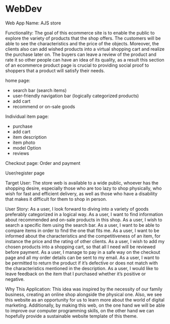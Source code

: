 # WebDev

Web App Name: AJS store

Functionality: The goal of this ecommerce site is to enable the public to explore the variety of products that the shop offers. The customers will be able to see the characteristics and the price of the objects. Moreover, the clients also can add wished products into a virtual shopping cart and realize the purchase later on. The buyers can leave a review of the product and rate it so other people can have an idea of its quality, as a result this section of an ecommerce product page is crucial to providing social proof to shoppers that a product will satisfy their needs. 

home page: 
- search bar (search items)
- user-friendly navigation bar (logically categorized products)
- add cart
- recommend or on-sale goods 

Individual item page: 
- purchase
- add cart
- item description
- item photo
- model Option
- reviews

Checkout page: Order and payment 


User/register page



Target User: 
The store web is available to a wide public, whoever has the shopping desire, especially those who are too lazy to shop physically, who wish for fast and efficient delivery, as well as those who have a disability that makes it difficult for them to shop in person. 


User Story: 
As a user, I look forward to diving into a variety of goods preferably categorized in a logical way. 
As a user, I want to find information about recommended and on-sale products in this shop.
As a user, I wish to search a specific item using the search bar.
As a user, I want to be able to compare items in order to find the one that fits me.
As a user, I want to be informed about the characteristics  and the competitiveness of an item, for instance the price and the rating of other clients.
As a user, I wish to add my chosen products into a shopping cart, so that all I need will be reviewed before payment.
As a user, I manage to pay in a safe way on the checkout page and all my order details can be sent to my email.
As a user, I want to be permitted to return the product if it’s defective or does not match with the characteristics mentioned in the description. 
As a user, I would like to leave feedback on the item that I purchased whether it’s positive or negative. 

Why This Application: 
This idea was inspired by the necessity of our family business, creating an online shop alongside the physical one. Also, we see this website as an opportunity for us to learn more about the world of digital marketing. Additionally, by making this web, on the one hand we will be able to improve our computer programming skills, on the other hand we can hopefully provide a sustainable website template of this theme.
